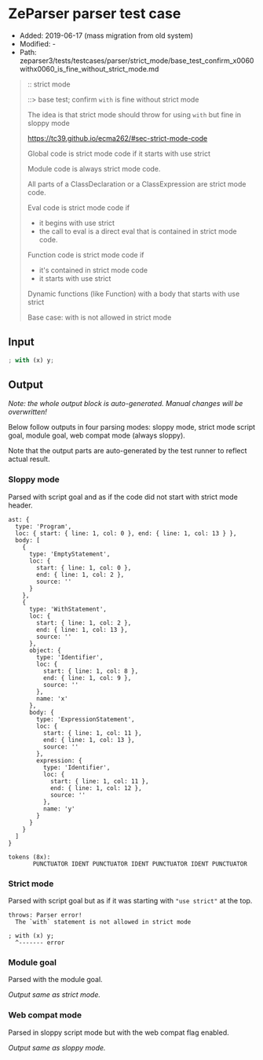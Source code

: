 # ZeParser parser test case

- Added: 2019-06-17 (mass migration from old system)
- Modified: -
- Path: zeparser3/tests/testcases/parser/strict_mode/base_test_confirm_x0060withx0060_is_fine_without_strict_mode.md

> :: strict mode
>
> ::> base test; confirm `with` is fine without strict mode
>
> The idea is that strict mode should throw for using `with` but fine in sloppy mode
>
> https://tc39.github.io/ecma262/#sec-strict-mode-code
>
> Global code is strict mode code if it starts with use strict
>
> Module code is always strict mode code.
>
> All parts of a ClassDeclaration or a ClassExpression are strict mode code.
>
> Eval code is strict mode code if
>
> - it begins with use strict
> - the call to eval is a direct eval that is contained in strict mode code.
>
> Function code is strict mode code if
>
> - it's contained in strict mode code
> - it starts with use strict
>
> Dynamic functions (like Function) with a body that starts with use strict
>
> Base case: with is not allowed in strict mode

## Input

`````js
; with (x) y;
`````

## Output

_Note: the whole output block is auto-generated. Manual changes will be overwritten!_

Below follow outputs in four parsing modes: sloppy mode, strict mode script goal, module goal, web compat mode (always sloppy).

Note that the output parts are auto-generated by the test runner to reflect actual result.

### Sloppy mode

Parsed with script goal and as if the code did not start with strict mode header.

`````
ast: {
  type: 'Program',
  loc: { start: { line: 1, col: 0 }, end: { line: 1, col: 13 } },
  body: [
    {
      type: 'EmptyStatement',
      loc: {
        start: { line: 1, col: 0 },
        end: { line: 1, col: 2 },
        source: ''
      }
    },
    {
      type: 'WithStatement',
      loc: {
        start: { line: 1, col: 2 },
        end: { line: 1, col: 13 },
        source: ''
      },
      object: {
        type: 'Identifier',
        loc: {
          start: { line: 1, col: 8 },
          end: { line: 1, col: 9 },
          source: ''
        },
        name: 'x'
      },
      body: {
        type: 'ExpressionStatement',
        loc: {
          start: { line: 1, col: 11 },
          end: { line: 1, col: 13 },
          source: ''
        },
        expression: {
          type: 'Identifier',
          loc: {
            start: { line: 1, col: 11 },
            end: { line: 1, col: 12 },
            source: ''
          },
          name: 'y'
        }
      }
    }
  ]
}

tokens (8x):
       PUNCTUATOR IDENT PUNCTUATOR IDENT PUNCTUATOR IDENT PUNCTUATOR
`````

### Strict mode

Parsed with script goal but as if it was starting with `"use strict"` at the top.

`````
throws: Parser error!
  The `with` statement is not allowed in strict mode

; with (x) y;
  ^------- error
`````


### Module goal

Parsed with the module goal.

_Output same as strict mode._

### Web compat mode

Parsed in sloppy script mode but with the web compat flag enabled.

_Output same as sloppy mode._
